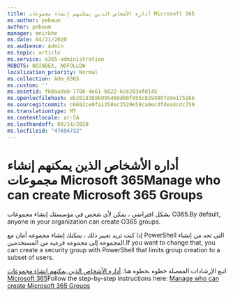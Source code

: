 ```yaml
---
title: أداره الأشخاص الذين يمكنهم إنشاء مجموعات Microsoft 365
ms.author: pebaum
author: pebaum
manager: mnirkhe
ms.date: 04/21/2020
ms.audience: Admin
ms.topic: article
ms.service: o365-administration
ROBOTS: NOINDEX, NOFOLLOW
localization_priority: Normal
ms.collection: Adm_O365
ms.custom: ''
ms.assetid: f68aada0-7700-4e61-b822-6ce203afd145
ms.openlocfilehash: eb2018389b995460d60f955c8294807e9e17516b
ms.sourcegitcommit: c6692ce0fa1358ec3529e59ca0ecdfdea4cdc759
ms.translationtype: MT
ms.contentlocale: ar-SA
ms.lasthandoff: 09/14/2020
ms.locfileid: "47694732"
---
```

# <a name="manage-who-can-create-microsoft-365-groups"></a><span data-ttu-id="e8942-102">أداره الأشخاص الذين يمكنهم إنشاء مجموعات Microsoft 365</span><span class="sxs-lookup"><span data-stu-id="e8942-102">Manage who can create Microsoft 365 Groups</span></span>

<span data-ttu-id="e8942-103">بشكل افتراضي ، يمكن لأي شخص في مؤسستك إنشاء مجموعات O365.</span><span class="sxs-lookup"><span data-stu-id="e8942-103">By default, anyone in your organization can create O365 groups.</span></span>
  
<span data-ttu-id="e8942-104">إذا كنت تريد تغيير ذلك ، يمكنك إنشاء مجموعه أمان مع PowerShell التي تحد من إنشاء المجموعة إلى مجموعه فرعيه من المستخدمين.</span><span class="sxs-lookup"><span data-stu-id="e8942-104">If you want to change that, you can create a security group with PowerShell that limits group creation to a subset of users.</span></span>
  
<span data-ttu-id="e8942-105">اتبع الإرشادات المفصلة خطوه بخطوه هنا: [أداره الأشخاص الذين يمكنهم إنشاء مجموعات Microsoft 365](https://docs.microsoft.com/microsoft-365/admin/create-groups/manage-creation-of-groups)</span><span class="sxs-lookup"><span data-stu-id="e8942-105">Follow the step-by-step instructions here: [Manage who can create Microsoft 365 Groups](https://docs.microsoft.com/microsoft-365/admin/create-groups/manage-creation-of-groups)</span></span>
  

